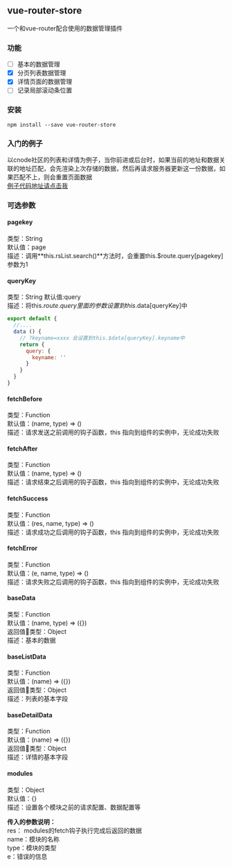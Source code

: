 ## vue-router-store
一个和vue-router配合使用的数据管理插件

### 功能
- [ ] 基本的数据管理
- [x] 分页列表数据管理
- [x] 详情页面的数据管理
- [ ] 记录局部滚动条位置

### 安装
```text
npm install --save vue-router-store
```

### 入门的例子
以cnode社区的列表和详情为例子，当你前进或后台时，如果当前的地址和数据关联的地址匹配，会先渲染上次存储的数据，然后再请求服务器更新这一份数据，如果匹配不上，则会重置页面数据  
[例子代码地址请点击我](https://github.com/medevicex/vue-router-store/tree/master/example)

### 可选参数

#### pagekey
类型：String  
默认值：page  
描述：调用**this.rsList.search()**方法时，会重置this.$route.query[pagekey]参数为1

#### queryKey
类型：String
默认值:query  
描述：将this.$route.query里面的参数设置到this.$data[queryKey]中
```javascript
export default {
  //....
  data () {
    // ?keyname=xxxx 会设置到this.$data[queryKey].keyname中
    return {
      query: {
        keyname: ''
      }
    }
  }
}
```

#### fetchBefore
类型：Function  
默认值：(name, type) => ()  
描述：请求发送之前调用的钩子函数，this 指向到组件的实例中，无论成功失败

#### fetchAfter
类型：Function  
默认值：(name, type) => ()  
描述：请求结束之后调用的钩子函数，this 指向到组件的实例中，无论成功失败

#### fetchSuccess
类型：Function  
默认值：(res, name, type) => ()  
描述：请求成功之后调用的钩子函数，this 指向到组件的实例中，无论成功失败

#### fetchError
类型：Function  
默认值：(e, name, type) => ()  
描述：请求失败之后调用的钩子函数，this 指向到组件的实例中，无论成功失败

#### baseData
类型：Function  
默认值：(name, type) => ({})  
返回值类型：Object  
描述：基本的数据

#### baseListData
类型：Function  
默认值：(name) => ({})  
返回值类型：Object  
描述：列表的基本字段

#### baseDetailData
类型：Function  
默认值：(name) => ({})  
返回值类型：Object  
描述：详情的基本字段

#### modules
类型：Object  
默认值：{}  
描述：设置各个模块之前的请求配置、数据配置等

**传入的参数说明：**   
res： modules的fetch钩子执行完成后返回的数据  
name：模块的名称  
type：模块的类型  
e：错误的信息  